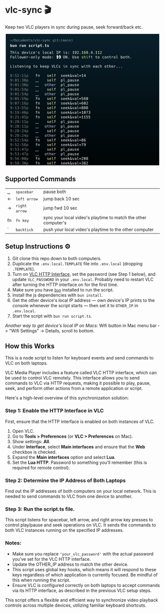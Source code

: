 # vlc-sync 🎬

Keep two VLC players in sync during pause, seek forward/back etc.

<p align="center"><img alt="VLC Sync in action" src="./screenshot.png" width="500px" /></p>

## Supported Commands

|     |               |                                                                |
| --- | ------------- | -------------------------------------------------------------- |
| ␣   | `spacebar`    | pause both                                                     |
| ←   | `left arrow`  | jump back 10 sec                                               |
| →   | `right arrow` | jump fwd 10 sec                                                |
| fn  | `fn key`      | sync your local video's playtime to match the other computer's |
| \`  | `backtick`    | push your local video's playtime to the other computer         |

## Setup Instructions ⚙️

1. Git clone this repo down to both computers.
2. Duplicate the `.env.local.TEMPLATE` file into `.env.local` (dropping `.TEMPLATE`).
3. Turn on [VLC HTTP Interface](https://wiki.videolan.org/VLC_HTTP_requests/), set the password (see Step 1 below), and update `VLC_PASSWORD` in your `.env.local`. Probably need to restart VLC after turning the HTTP interface on for the first time.
4. Make sure you have [`bun`](https://bun.sh) installed to run the script.
5. Install the js dependencies with `bun install`.
6. Get the other device's local IP address — own device's IP prints to the console whenever the script starts — then set it to `OTHER_IP` in `.env.local`.
7. Start the script with `bun run script.ts`.

_Another way to get device's local IP on Macs:_ Wifi button in Mac menu bar -> "Wifi Settings" -> Details, scroll to bottom.

## How this Works

This is a node script to listen for keyboard events and send commands to VLC on both laptops.

VLC Media Player includes a feature called VLC HTTP interface, which can be used to control VLC remotely. This interface allows you to send commands to VLC via HTTP requests, making it possible to play, pause, seek, and perform other actions from a remote application or script.

Here's a high-level overview of this synchronization solution:

### Step 1: Enable the HTTP Interface in VLC

First, ensure that the HTTP interface is enabled on both instances of VLC.

1. Open VLC.
2. Go to **Tools > Preferences** (or **VLC > Preferences** on Mac).
3. Show settings: **All**.
4. Under **Interface**, select **Main interfaces** and ensure that the **Web** checkbox is checked.
5. Expand the **Main interfaces** option and select **Lua**.
6. Set the **Lua HTTP**. Password to something you'll remember (this is required for remote control).

### Step 2: Determine the IP Address of Both Laptops

Find out the IP addresses of both computers on your local network. This is needed to send commands to VLC from one device to another.

### Step 3: Run the script.ts file.

This script listens for spacebar, left arrow, and right arrow key presses to control play/pause and seek operations on VLC. It sends the commands to both VLC instances running on the specified IP addresses.

### Notes:

- Make sure you replace `'your_vlc_password'` with the actual password you've set for the VLC HTTP interface.
- Update the OTHER_IP address to match the other device.
- This script uses global key hooks, which means it will respond to these keys regardless of which application is currently focused. Be mindful of this when running the script.
- Ensure VLC is configured correctly on both laptops to accept commands via its HTTP interface, as described in the previous VLC setup steps.

This script offers a flexible and efficient way to synchronize video playback controls across multiple devices, utilizing familiar keyboard shortcuts.
